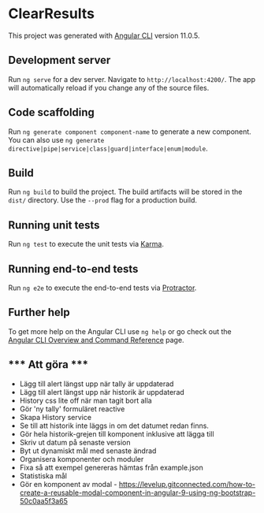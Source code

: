 # ClearResults

This project was generated with [Angular CLI](https://github.com/angular/angular-cli) version 11.0.5.

## Development server

Run `ng serve` for a dev server. Navigate to `http://localhost:4200/`. The app will automatically reload if you change any of the source files.

## Code scaffolding

Run `ng generate component component-name` to generate a new component. You can also use `ng generate directive|pipe|service|class|guard|interface|enum|module`.

## Build

Run `ng build` to build the project. The build artifacts will be stored in the `dist/` directory. Use the `--prod` flag for a production build.

## Running unit tests

Run `ng test` to execute the unit tests via [Karma](https://karma-runner.github.io).

## Running end-to-end tests

Run `ng e2e` to execute the end-to-end tests via [Protractor](http://www.protractortest.org/).

## Further help

To get more help on the Angular CLI use `ng help` or go check out the [Angular CLI Overview and Command Reference](https://angular.io/cli) page.


  ## *** Att göra *** ##

- Lägg till alert längst upp när tally är uppdaterad
- Lägg till alert längst upp när historik är uppdaterad
- History css lite off när man tagit bort alla
- Gör 'ny tally' formuläret reactive
- Skapa History service 
- Se till att historik inte läggs in om det datumet redan finns.
- Gör hela historik-grejen till komponent inklusive att lägga till 
- Skriv ut datum på senaste version
- Byt ut dynamiskt mål med senaste ändrad
- Organisera komponenter och moduler
- Fixa så att exempel genereras hämtas från example.json
- Statistiska mål
- Gör en komponent av modal - https://levelup.gitconnected.com/how-to-create-a-reusable-modal-component-in-angular-9-using-ng-bootstrap-50c0aa5f3a65
